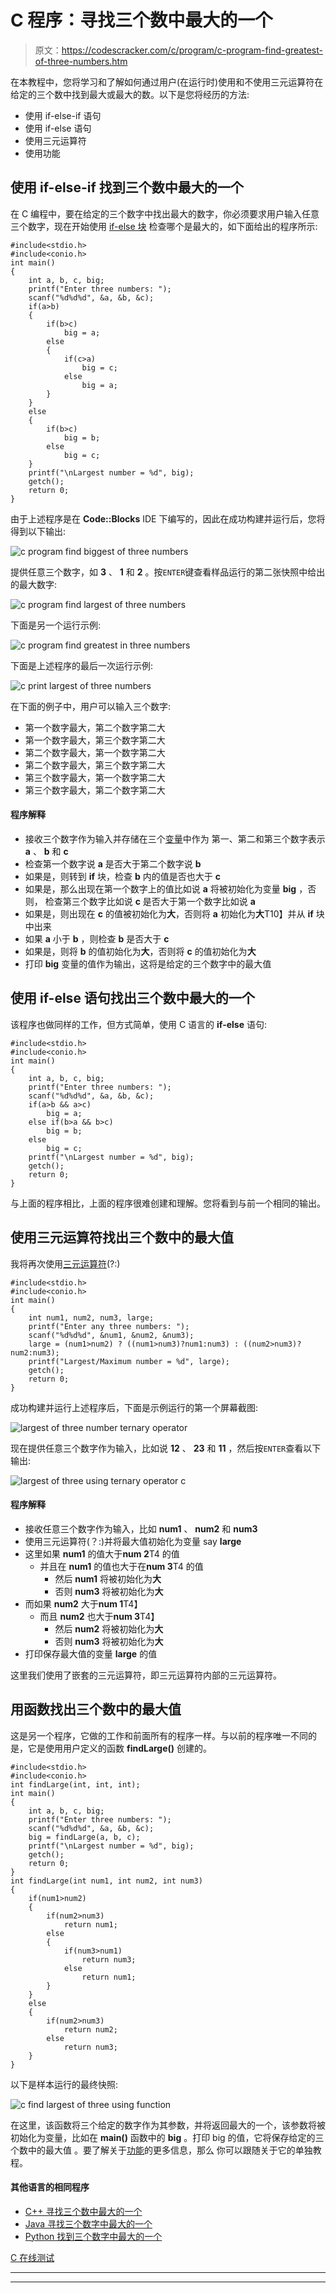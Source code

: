 # C 程序：寻找三个数中最大的一个

> 原文：<https://codescracker.com/c/program/c-program-find-greatest-of-three-numbers.htm>

在本教程中，您将学习和了解如何通过用户(在运行时)使用和不使用三元运算符在给定的三个数中找到最大或最大的数。以下是您将经历的方法:

*   使用 if-else-if 语句
*   使用 if-else 语句
*   使用三元运算符
*   使用功能

## 使用 if-else-if 找到三个数中最大的一个

在 C 编程中，要在给定的三个数字中找出最大的数字，你必须要求用户输入任意三个数字，现在开始使用 [if-else 块](/c/c-if-statement.htm) 检查哪个是最大的，如下面给出的程序所示:

```
#include<stdio.h>
#include<conio.h>
int main()
{
    int a, b, c, big;
    printf("Enter three numbers: ");
    scanf("%d%d%d", &a, &b, &c);
    if(a>b)
    {
        if(b>c)
            big = a;
        else
        {
            if(c>a)
                big = c;
            else
                big = a;
        }
    }
    else
    {
        if(b>c)
            big = b;
        else
            big = c;
    }
    printf("\nLargest number = %d", big);
    getch();
    return 0;
}
```

由于上述程序是在 **Code::Blocks** IDE 下编写的，因此在成功构建并运行后，您将得到以下输出:

![c program find biggest of three numbers](img/f678f3f68a6838016accdc14103bcefa.png)

提供任意三个数字，如 **3** 、 **1** 和 **2** 。按`ENTER`键查看样品运行的第二张快照中给出的最大数字:

![c program find largest of three numbers](img/63c4c28878d3c41220868493e0acef57.png)

下面是另一个运行示例:

![c program find greatest in three numbers](img/22f4addf25fd06b7d2c8f2c940a2ce9b.png)

下面是上述程序的最后一次运行示例:

![c print largest of three numbers](img/04a424b61f613999106820048e9106fc.png)

在下面的例子中，用户可以输入三个数字:

*   第一个数字最大，第二个数字第二大
*   第一个数字最大，第三个数字第二大
*   第二个数字最大，第一个数字第二大
*   第二个数字最大，第三个数字第二大
*   第三个数字最大，第一个数字第二大
*   第三个数字最大，第二个数字第二大

#### 程序解释

*   接收三个数字作为输入并存储在三个[变量](/c/c-variables.htm)中作为 第一、第二和第三个数字表示 **a** 、 **b** 和 **c**
*   检查第一个数字说 **a** 是否大于第二个数字说 **b**
*   如果是，则转到 **if** 块，检查 **b** 内的值是否也大于 **c**
*   如果是，那么出现在第一个数字上的值比如说 **a** 将被初始化为变量 **big** ，否则， 检查第三个数字比如说 **c** 是否大于第一个数字比如说 **a**
*   如果是，则出现在 **c** 的值被初始化为**大**，否则将 **a** 初始化为**大**T10】并从 **if** 块中出来
*   如果 **a** 小于 **b** ，则检查 **b** 是否大于 **c**
*   如果是，则将 **b** 的值初始化为**大**，否则将 **c** 的值初始化为**大**
*   打印 **big** 变量的值作为输出，这将是给定的三个数字中的最大值

## 使用 if-else 语句找出三个数中最大的一个

该程序也做同样的工作，但方式简单，使用 C 语言的 **if-else** 语句:

```
#include<stdio.h>
#include<conio.h>
int main()
{
    int a, b, c, big;
    printf("Enter three numbers: ");
    scanf("%d%d%d", &a, &b, &c);
    if(a>b && a>c)
        big = a;
    else if(b>a && b>c)
        big = b;
    else
        big = c;
    printf("\nLargest number = %d", big);
    getch();
    return 0;
}
```

与上面的程序相比，上面的程序很难创建和理解。您将看到与前一个相同的输出。

## 使用三元运算符找出三个数中的最大值

我将再次使用[三元运算符](/c/c-ternary-operator.htm)(?:)

```
#include<stdio.h>
#include<conio.h>
int main()
{
    int num1, num2, num3, large;
    printf("Enter any three numbers: ");
    scanf("%d%d%d", &num1, &num2, &num3);
    large = (num1>num2) ? ((num1>num3)?num1:num3) : ((num2>num3)?num2:num3);
    printf("Largest/Maximum number = %d", large);
    getch();
    return 0;
}
```

成功构建并运行上述程序后，下面是示例运行的第一个屏幕截图:

![largest of three number ternary operator](img/16f26a0079c7989f1659afd9f54ec323.png)

现在提供任意三个数字作为输入，比如说 **12** 、 **23** 和 **11** ，然后按`ENTER`查看以下输出:

![largest of three using ternary operator c](img/7eced009be7aa2557e280e29029f07cf.png)

#### 程序解释

*   接收任意三个数字作为输入，比如 **num1** 、 **num2** 和 **num3**
*   使用三元运算符(？:)并将最大值初始化为变量 say **large**
*   这里如果 **num1** 的值大于**num 2**T4 的值
    *   并且在 **num1** 的值也大于在**num 3**T4 的值
        *   然后 **num1** 将被初始化为**大**
        *   否则 **num3** 将被初始化为**大**
*   而如果 **num2** 大于**num 1**T4】
    *   而且 **num2** 也大于**num 3**T4】
        *   然后 **num2** 将被初始化为**大**
        *   否则 **num3** 将被初始化为**大**
*   打印保存最大值的变量 **large** 的值

这里我们使用了嵌套的三元运算符，即三元运算符内部的三元运算符。

## 用函数找出三个数中的最大值

这是另一个程序，它做的工作和前面所有的程序一样。与以前的程序唯一不同的是，它是使用用户定义的函数 **findLarge()** 创建的。

```
#include<stdio.h>
#include<conio.h>
int findLarge(int, int, int);
int main()
{
    int a, b, c, big;
    printf("Enter three numbers: ");
    scanf("%d%d%d", &a, &b, &c);
    big = findLarge(a, b, c);
    printf("\nLargest number = %d", big);
    getch();
    return 0;
}
int findLarge(int num1, int num2, int num3)
{
    if(num1>num2)
    {
        if(num2>num3)
            return num1;
        else
        {
            if(num3>num1)
                return num3;
            else
                return num1;
        }
    }
    else
    {
        if(num2>num3)
            return num2;
        else
            return num3;
    }
}
```

以下是样本运行的最终快照:

![c find largest of three using function](img/c8a5196d7450cb06118d7c50ffb532e9.png)

在这里，该函数将三个给定的数字作为其参数，并将返回最大的一个，该参数将被初始化为变量，比如在 **main()** 函数中的 **big** 。打印 big 的值，它将保存给定的三个数中的最大值 。要了解关于[功能](/c/c-functions.htm)的更多信息，那么 你可以跟随关于它的单独教程。

#### 其他语言的相同程序

*   [C++ 寻找三个数中最大的一个](/cpp/program/cpp-program-find-greatest-of-three-numbers.htm)
*   [Java 寻找三个数字中最大的一个](/java/program/java-program-find-largest-of-three-numbers.htm)
*   [Python 找到三个数字中最大的一个](/python/program/python-program-find-largest-of-three-numbers.htm)

[C 在线测试](/exam/showtest.php?subid=2)

* * *

* * *